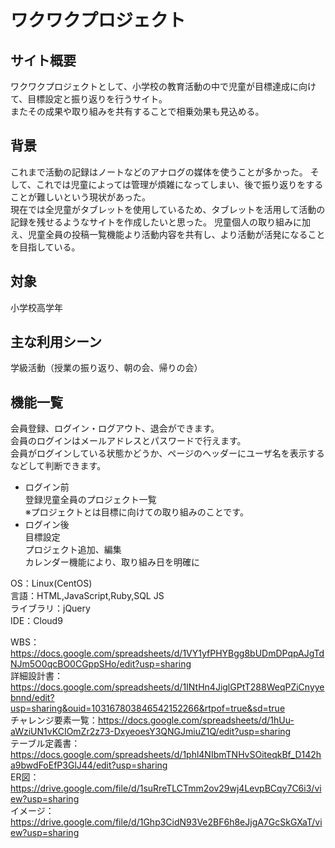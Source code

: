 # ワクワクプロジェクト

## サイト概要
ワクワクプロジェクトとして、小学校の教育活動の中で児童が目標達成に向けて、目標設定と振り返りを行うサイト。<br>
またその成果や取り組みを共有することで相乗効果も見込める。

## 背景
これまで活動の記録はノートなどのアナログの媒体を使うことが多かった。
そして、これでは児童によっては管理が煩雑になってしまい、後で振り返りをすることが難しいという現状があった。<br>
現在では全児童がタブレットを使用しているため、タブレットを活用して活動の記録を残せるようなサイトを作成したいと思った。
児童個人の取り組みに加え、児童全員の投稿一覧機能より活動内容を共有し、より活動が活発になることを目指している。

## 対象
小学校高学年

## 主な利用シーン
学級活動（授業の振り返り、朝の会、帰りの会）

## 機能一覧
会員登録、ログイン・ログアウト、退会ができます。 <br>
会員のログインはメールアドレスとパスワードで行えます。 <br>
会員がログインしている状態かどうか、ページのヘッダーにユーザ名を表示するなどして判断できます。 <br>
- ログイン前 <br>
登録児童全員のプロジェクト一覧 <br>
※プロジェクトとは目標に向けての取り組みのことです。 <br>
- ログイン後 <br>
目標設定 <br>
プロジェクト追加、編集 <br>
カレンダー機能により、取り組み日を明確に <br>

OS：Linux(CentOS)  <br>
言語：HTML,JavaScript,Ruby,SQL JS <br>
ライブラリ：jQuery  <br>
IDE：Cloud9 <br>

WBS：https://docs.google.com/spreadsheets/d/1VY1yfPHYBgg8bUDmDPqpAJgTdNJm5O0qcBO0CGppSHo/edit?usp=sharing <br>
詳細設計書：https://docs.google.com/spreadsheets/d/1INtHn4JiglGPtT288WeqPZiCnyyebnnd/edit?usp=sharing&ouid=103167803846542152266&rtpof=true&sd=true <br>
チャレンジ要素一覧：https://docs.google.com/spreadsheets/d/1hUu-aWziUN1vKCIOmZr2z73-DxyeoesY3QNGJmiuZ1Q/edit?usp=sharing <br>
テーブル定義書：https://docs.google.com/spreadsheets/d/1phl4NIbmTNHvSOiteqkBf_D142ha9bwdFoEfP3GlJ44/edit?usp=sharing <br>
ER図：https://drive.google.com/file/d/1suRreTLCTmm2ov29wj4LevpBCqy7C6i3/view?usp=sharing <br>
イメージ：https://drive.google.com/file/d/1Ghp3CidN93Ve2BF6h8eJjgA7GcSkGXaT/view?usp=sharing